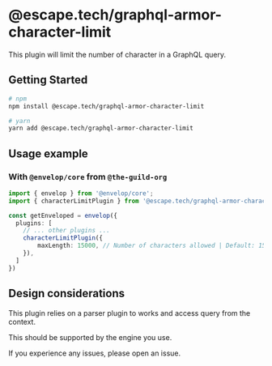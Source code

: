 # @escape.tech/graphql-armor-character-limit

This plugin will limit the number of character in a GraphQL query.

## Getting Started

```bash
# npm
npm install @escape.tech/graphql-armor-character-limit

# yarn
yarn add @escape.tech/graphql-armor-character-limit
```

## Usage example

### With `@envelop/core` from `@the-guild-org`

```typescript
import { envelop } from '@envelop/core';
import { characterLimitPlugin } from '@escape.tech/graphql-armor-character-limit';

const getEnveloped = envelop({
  plugins: [
    // ... other plugins ...
    characterLimitPlugin({
        maxLength: 15000, // Number of characters allowed | Default: 150000
    }),
  ]
})
```

## Design considerations

This plugin relies on a parser plugin to works and access query from the context.

This should be supported by the engine you use.

If you experience any issues, please open an issue.
